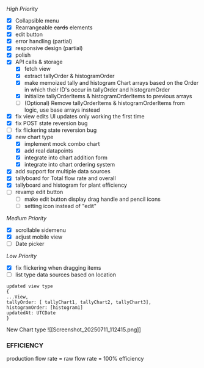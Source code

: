 *High Priority*
- [x] Collapsible menu
- [x] Rearrangeable ~~cards~~ elements
- [x] edit button
- [x] error handling (partial)
- [x] responsive design (partial)
- [x] polish
- [x] API calls & storage
	- [x] fetch view 
	- [x] extract tallyOrder & histogramOrder
	- [x] make memoized tally and histogram Chart arrays based on the Order in which their ID's occur in tallyOrder and histogramOrder
	- [x] initialize tallyOrderItems & histogramOrderItems to previous arrays
	- [ ] (Optional) Remove tallyOrderItems & histogramOrderItems from logic, use base arrays instead
- [x] fix view edits UI updates only working the first time
- [x] fix POST state reversion bug
- [ ] fix flickering state reversion bug
- [x] new chart type
	- [x] implement mock combo chart
	- [x] add real datapoints
	- [x] integrate into chart addition form
	- [x] integrate into chart ordering system
- [x] add support for multiple data sources
- [x] tallyboard for Total flow rate and overall
- [x] tallyboard and histogram for plant efficiency
- [ ] revamp edit button
	- [ ] make edit button display drag handle and pencil icons
	- [ ] setting icon instead of "edit"

*Medium Priority*
- [x] scrollable sidemenu
- [x] adjust mobile view
- [ ] Date picker

*Low Priority*
- [x] fix flickering when dragging items
- [ ] list type data sources based on location

```
updated view type
{
...View,
tallyOrder: [ tallyChart1, tallyChart2, tallyChart3],
histogramOrder: [histogram1]
updatedAt: UTCDate
}
```

New Chart type
![[Screenshot_20250711_112415.png]]

### EFFICIENCY
production flow rate = raw flow rate = 100% efficiency